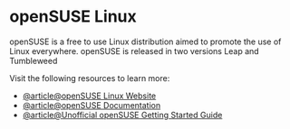 # openSUSE Linux

openSUSE is a free to use Linux distribution aimed to promote the use of Linux everywhere. openSUSE is released in two versions Leap and Tumbleweed

Visit the following resources to learn more:

- [@article@openSUSE Linux Website](https://www.opensuse.org/)
- [@article@openSUSE Documentation](https://en.opensuse.org/Main_Page)
- [@article@Unofficial openSUSE Getting Started Guide](https://opensuse-guide.org/)
